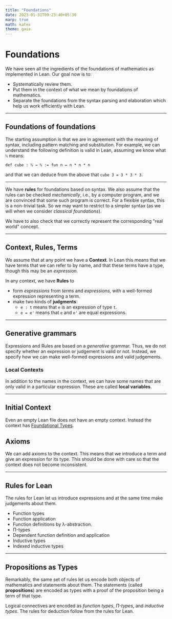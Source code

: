 ```yaml
---
title: "Foundations"
date: 2023-01-31T09:23:40+05:30
marp: true
math: katex
theme: gaia
---
```


# Foundations

We have seen all the ingredients of the foundations of mathematics as implemented in Lean. Our goal now is to:

* Systematically review them.
* Put them in the context of what we mean by foundations of mathematics.
* Separate the foundations from the syntax parsing and elaboration which help us work efficiently with Lean.

---

## Foundations of foundations

The starting assumption is that we are in agreement with the meaning of syntax, including pattern matching and substitution. For example, we can understand the following definition is valid in Lean, assuming we know what `ℕ` means:

```lean
def cube : ℕ → ℕ := fun n ↦ n * n * n
```

and that we can deduce from the above that `cube 3 = 3 * 3 * 3`.

---

We have __rules__ for foundations based on syntax. We also assume that the rules can be checked _mechanically_, i.e., by a computer program, and we are convinced that some such program is correct. For a flexible syntax, this is a non-trivial task. So we may want to restrict to a simpler syntax (as we will when we consider _classical foundations_).

We have to also check that we correctly represent the corresponding "real world" concept.

---

## Context, Rules, Terms

We assume that at any point we have a __Context__. In Lean this means that we have terms that we can refer to by name, and that these terms have a type, though this may be an _expression_.

In any context, we have __Rules__ to 

* form _expressions_ from _terms_ and _expressions_, with a well-formed expression representing a term.
* make two kinds of __judgments__:
  * `e : t` means that `e` is an expression of type `t`.
  * `e = e'` means that `e` and `e'` are equal expressions.

---

## Generative grammars

Expressions and Rules are based on a _generative_ grammar. Thus, we do not specify whether an expression or judgement is valid or not. Instead, we specify how we can make well-formed expressions and valid judgements.

### Local Contexts

In addition to the names in the context, we can have some names that are only valid in a particular expression. These are called __local variables__.

---

## Initial Context

Even an empty Lean file does not have an empty context. Instead the context has [Foundational Types](https://math.iisc.ac.in/~gadgil/proofs-and-programs-2023/doc/foundational_types.html).

## Axioms

We can add axioms to the context. This means that we introduce a term and give an expression for its type. This should be done with care so that the context does not become inconsistent.

--- 

## Rules for Lean

The rules for Lean let us introduce expressions and at the same time make judgements about them.

* Function types
* Function application
* Function definitions by λ-abstraction.
* Π-types
* Dependent function definition and application
* Inductive types
* Indexed inductive types

---

## Propositions as Types

Remarkably, the same set of rules let us encode both objects of mathematics and statements about them. The statements (called __propositions__) are encoded as types with a proof of the proposition being a term of that type. 

Logical connectives are encoded as _function types_, _Π-types_, and _inductive types_. The rules for deduction follow from the rules for Lean.

